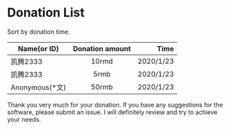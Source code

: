 # Donation List

Sort by donation time.

Name(or ID) | Donation amount | Time
| - | :-: | -: |
| 凯腾2333 | 10rmd | 2020/1/23 |
| 凯腾2333 | 5rmb | 2020/1/23 |
| Anonymous(\*文) | 50rmb | 2020/1/23 |

Thank you very much for your donation. If you have any suggestions for the software, please submit an issue. I will definitely review and try to achieve your needs.
